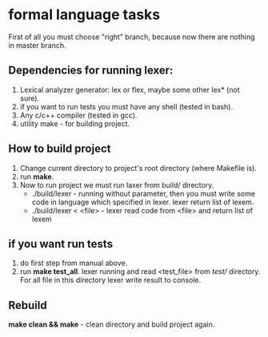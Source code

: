 # formal language tasks
First of all you must choose "right" branch, because now there are nothing in master branch.  
## Dependencies for running lexer:
1. Lexical analyzer generator: lex or flex, maybe some other lex* (not sure).
2. if you want to run tests you must have any shell (tested in bash). 
3. Any c/c++ compiler (tested in gcc).
4. utility make - for building project.

## How to build project
1. Change current directory to project's root directory (where Makefile is).
2. run **make**.
3. Now to run project we must run laxer from build/ directory.
   * ./build/lexer - running without parameter, then you must write some code in language which specified in lexer. lexer return     list of lexem.
    * ./build/lexer < \<file\> - lexer read code from \<file\> and return list of lexem

## if you want run tests
1. do first step from manual above.
2. run **make test_all**. lexer running and read \<test_file\> from _test/_ directory. For all file in this directory lexer write result to console.

## Rebuild
**make clean && make** - clean directory and build project again.
